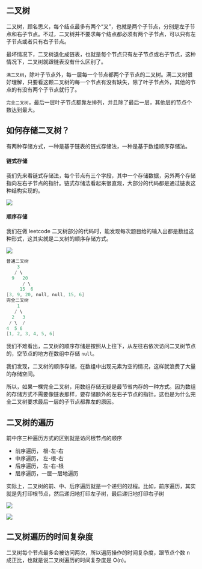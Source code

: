 ## 二叉树

二叉树，顾名思义，每个结点最多有两个“叉”，也就是两个子节点，分别是左子节点和右子节点。不过，二叉树并不要求每个结点都必须有两个子节点，可以只有左子节点或者只有右子节点。

最坏情况下，二叉树退化成链表，也就是每个节点只有左子节点或右子节点，这种情况下，二叉树就跟链表没有什么区别了。

`满二叉树`，除叶子节点外，每一层每一个节点都两个子节点的二叉树。满二叉树很好理解，只要看这颗二叉树的每一个节点有没有缺失，除了叶子节点外，其他的节点的有没有两个子节点就行了。

`完全二叉树`，最后一层叶子节点都靠左排列，并且除了最后一层，其他层的节点个数达到最大。

## 如何存储二叉树？

有两种存储方式，一种是基于链表的链式存储法，一种是基于数组顺序存储法。

#### 链式存储

我们先来看链式存储法，每个节点有三个字段，其中一个存储数据，另外两个存储指向左右子节点的指针。链式存储法看起来很直观，大部分的代码都是通过链表这种结构实现的。

![](https://static01.imgkr.com/temp/088c50167feb49d7a998844f2a39700e.jpg)

#### 顺序存储

我们在做 leetcode 二叉树部分的代码时，能发现每次题目给的输入出都是数组这种形式，这其实就是二叉树的顺序存储方式。

![](https://static01.imgkr.com/temp/ce7a4dd5ab3f4da699d1d00275f3153a.jpg)

```go
普通二叉树
    3
   / \
  9   20
      / \
     15  6
[3, 9, 20, null, null, 15, 6]
完全二叉树
    1
   / \
  2   3
 / \  /
4  5 6
[1, 2, 3, 4, 5, 6]
```

我们不难看出，二叉树的顺序存储是按照从上往下，从左往右依次访问二叉树节点的，空节点的地方在数组中存储 `null`。

我们发现，二叉树的顺序存储，在数组中出现元素为空的情况，这样就浪费了大量的存储空间。

所以，如果一棵完全二叉树，用数组存储无疑是最节省内存的一种方式。因为数组的存储方式不需要像链表那样，要存储额外的左右子节点的指针。这也是为什么完全二叉树要求最后一层的子节点都靠左的原因。

## 二叉树的遍历

前中序三种遍历方式的区别就是访问根节点的顺序

- 前序遍历， 根-左-右
- 中序遍历， 左-根-右
- 后序遍历， 左-右-根
- 层序遍历，一层一层地遍历

实际上，二叉树的前、中、后序遍历就是一个递归的过程。比如，前序遍历，其实就是先打印根节点，然后递归地打印左子树，最后递归地打印右子树

![](https://imgkr2.cn-bj.ufileos.com/2e1b5147-c03c-4478-a24a-01a0c705d316.png?UCloudPublicKey=TOKEN_8d8b72be-579a-4e83-bfd0-5f6ce1546f13&Signature=GCqLLE8DH6IuJT%252FX8RCpA7tnv98%253D&Expires=1610969413)

![](https://static01.imgkr.com/temp/208c2ce80a1b46368a8a5a62d4745480.png)

## 二叉树遍历的时间复杂度

二叉树每个节点最多会被访问两次，所以遍历操作的时间复杂度，跟节点个数 n 成正比，也就是说二叉树遍历的时间复杂度是 O(n)。
